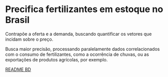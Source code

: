 # Precifica fertilizantes em estoque no Brasil  

Contrapõe a oferta e a demanda, buscando quantificar os vetores que incidam sobre o preço.


Busca maior precisão, processando paralelamente dados correlacionados com o consumo de fertilizantes, como a ocorrência de chuvas, ou as exportações de produtos agrícolas, por exemplo.  

[README BD](https://andrecoutinhobueno.github.io/BD/)

